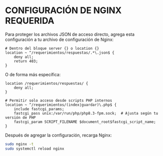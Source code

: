 # CONFIGURACIÓN DE NGINX REQUERIDA

Para proteger los archivos JSON de acceso directo, agrega esta configuración a tu archivo de configuración de Nginx:

```nginx
# Dentro del bloque server {} o location {}
location ~ ^/requerimientos/respuestas/.*\.json$ {
    deny all;
    return 403;
}
```

O de forma más específica:

```nginx
location /requerimientos/respuestas/ {
    deny all;
}

# Permitir solo acceso desde scripts PHP internos
location ~ ^/requerimientos/(index|guardar)\.php$ {
    include fastcgi_params;
    fastcgi_pass unix:/var/run/php/php8.3-fpm.sock;  # Ajusta según tu versión de PHP
    fastcgi_param SCRIPT_FILENAME $document_root$fastcgi_script_name;
}
```

Después de agregar la configuración, recarga Nginx:
```bash
sudo nginx -t
sudo systemctl reload nginx
```
